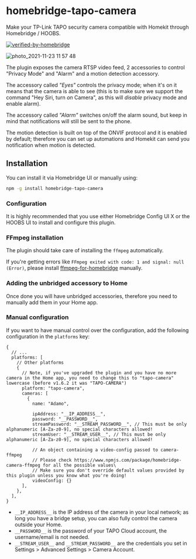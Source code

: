 # homebridge-tapo-camera

Make your TP-Link TAPO security camera compatible with Homekit through Homebridge / HOOBS.

[![verified-by-homebridge](https://badgen.net/badge/homebridge/verified/purple)](https://github.com/homebridge/homebridge/wiki/Verified-Plugins)

![photo_2021-11-23 11 57 48](https://user-images.githubusercontent.com/839700/143013358-9f6eed44-3aad-40b0-b1e5-ddc2c5bb24e4.png)

The plugin exposes the camera RTSP video feed, 2 accessories to control "Privacy Mode" and "Alarm" and a motion detection accessory.

The accessory called _"Eyes"_ controls the privacy mode; when it's on it means that the camera is able to see
(this is to make sure we support the command "Hey Siri, turn _on_ Camera", as this will _disable_ privacy mode and enable alarm).

The accessory called _"Alarm"_ switches on/off the alarm sound, but keep in mind that notifications will still be sent to the phone.

The motion detection is built on top of the ONVIF protocol and it is enabled by default; therefore you can set up
automations and Homekit can send you notification when motion is detected.

## Installation

You can install it via Homebridge UI or manually using:

```sh
npm -g install homebridge-tapo-camera
```

### Configuration

It is highly recommended that you use either Homebridge Config UI X or the HOOBS UI to install and configure this plugin.

### FFmpeg installation

The plugin should take care of installing the `ffmpeg` automatically.

If you're getting errors like `FFmpeg exited with code: 1 and signal: null (Error)`, please install [ffmpeg-for-homebridge](https://github.com/homebridge/ffmpeg-for-homebridge) manually.

### Adding the unbridged accessory to Home

Once done you will have unbridged accessories, therefore you need to manually add them in your Home app.

### Manual configuration

If you want to have manual control over the configuration, add the following configuration in the `platforms` key:

```json5
{
  // ...
  platforms: [
    // Other platforms
    {
      // Note, if you've upgraded the plugin and you have no more camera in the Home app, you need to change this to "tapo-camera" lowercase (before v1.6.2 it was "TAPO-CAMERA")
      platform: "tapo-camera",
      cameras: [
        {
          name: "Adamo",

          ipAddress: "__IP_ADDRESS__",
          password: "__PASSWORD__",
          streamPassword: "__STREAM_PASSWORD__", // This must be only alphanumeric [A-Za-z0-9], no special characters allowed!
          streamUser: "__STREAM_USER__", // This must be only alphanumeric [A-Za-z0-9], no special characters allowed!

          // An object containing a video-config passed to camera-ffmpeg
          // Please check https://www.npmjs.com/package/homebridge-camera-ffmpeg for all the possible values\
          // Make sure you don't override default values provided by this plugin unless you know what you're doing!
          videoConfig: {}
      ],
    },
  ],
}
```

- `__IP_ADDRESS__` is the IP address of the camera in your local network; as long you have a bridge setup, you can also fully control the camera outside your Home.
- `__PASSWORD__` is the password of your TAPO Cloud account, the username/email is not needed.
- `__STREAM_USER__` and `__STREAM_PASSWORD__` are the credentials you set in Settings > Advanced Settings > Camera Account.

